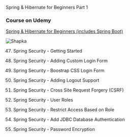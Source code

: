  Spring & Hibernate for Beginners Part 1
### Course on Udemy

[Spring & Hibernate for Beginners (includes Spring Boot)](https://www.udemy.com/course/spring-hibernate-tutorial/)

![Shapka]()


47. Spring Security - Getting Started 

48. Spring Security - Adding Custom Login Form

49. Spring Security - Boostrap CSS Login Form

50. Spring Security - Adding Logout Support

51. Spring Security - Cross Site Request Forgery (CSRF)

52. Spring Security - User Roles

53. Spring Security - Restrict Access Based on Role

54. Spring Security - Add JDBC Database Authentication

55. Spring Security - Password Encryption